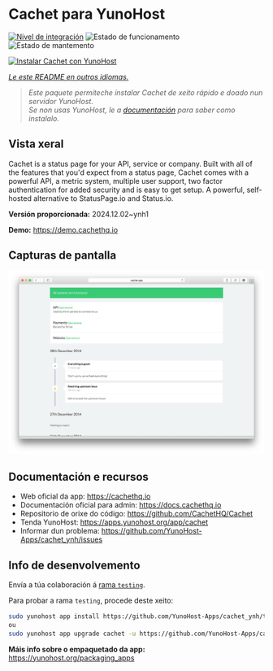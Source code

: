 <!--
NOTA: Este README foi creado automáticamente por <https://github.com/YunoHost/apps/tree/master/tools/readme_generator>
NON debe editarse manualmente.
-->

# Cachet para YunoHost

[![Nivel de integración](https://apps.yunohost.org/badge/integration/cachet)](https://ci-apps.yunohost.org/ci/apps/cachet/)
![Estado de funcionamento](https://apps.yunohost.org/badge/state/cachet)
![Estado de mantemento](https://apps.yunohost.org/badge/maintained/cachet)

[![Instalar Cachet con YunoHost](https://install-app.yunohost.org/install-with-yunohost.svg)](https://install-app.yunohost.org/?app=cachet)

*[Le este README en outros idiomas.](./ALL_README.md)*

> *Este paquete permíteche instalar Cachet de xeito rápido e doado nun servidor YunoHost.*  
> *Se non usas YunoHost, le a [documentación](https://yunohost.org/install) para saber como instalalo.*

## Vista xeral

Cachet is a status page for your API, service or company. Built with all of the features that you'd expect from a status page, Cachet comes with a powerful API, a metric system, multiple user support, two factor authentication for added security and is easy to get setup. A powerful, self-hosted alternative to StatusPage.io and Status.io.


**Versión proporcionada:** 2024.12.02~ynh1

**Demo:** <https://demo.cachethq.io>

## Capturas de pantalla

![Captura de pantalla de Cachet](./doc/screenshots/main-interface.png)

## Documentación e recursos

- Web oficial da app: <https://cachethq.io>
- Documentación oficial para admin: <https://docs.cachethq.io>
- Repositorio de orixe do código: <https://github.com/CachetHQ/Cachet>
- Tenda YunoHost: <https://apps.yunohost.org/app/cachet>
- Informar dun problema: <https://github.com/YunoHost-Apps/cachet_ynh/issues>

## Info de desenvolvemento

Envía a túa colaboración á [rama `testing`](https://github.com/YunoHost-Apps/cachet_ynh/tree/testing).

Para probar a rama `testing`, procede deste xeito:

```bash
sudo yunohost app install https://github.com/YunoHost-Apps/cachet_ynh/tree/testing --debug
ou
sudo yunohost app upgrade cachet -u https://github.com/YunoHost-Apps/cachet_ynh/tree/testing --debug
```

**Máis info sobre o empaquetado da app:** <https://yunohost.org/packaging_apps>
